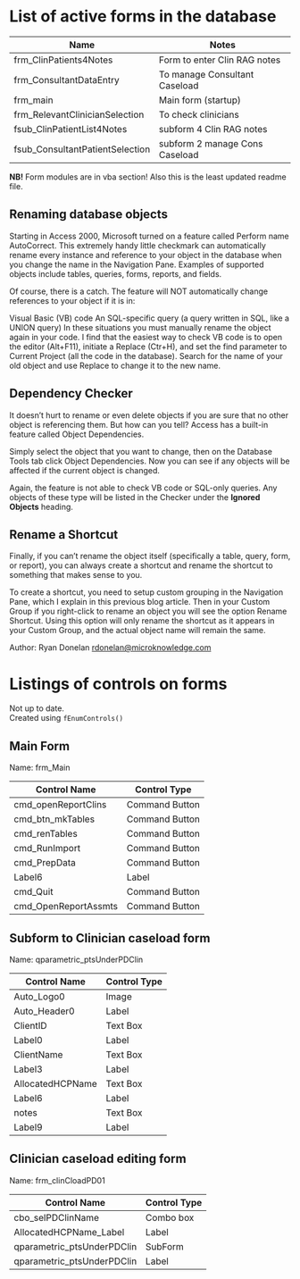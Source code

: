 # List of active forms in the database

|               Name              |             Notes              |
|---------------------------------|--------------------------------|
| frm_ClinPatients4Notes          | Form to enter Clin RAG notes   |
| frm_ConsultantDataEntry         | To manage Consultant Caseload  |
| frm_main                        | Main form (startup)            |
| frm_RelevantClinicianSelection  | To check clinicians            |
| fsub_ClinPatientList4Notes      | subform 4 Clin RAG notes       |
| fsub_ConsultantPatientSelection | subform 2 manage Cons Caseload |

**NB!** Form modules are in vba section! Also this is the least updated readme file.


## Renaming database objects

Starting in Access 2000, Microsoft turned on a feature called Perform name AutoCorrect. This extremely handy little checkmark can automatically rename every instance and reference to your object in the database when you change the name in the Navigation Pane. Examples of supported objects include tables, queries, forms, reports, and fields.

Of course, there is a catch. The feature will NOT automatically change references to your object if it is in:

Visual Basic (VB) code
An SQL-specific query (a query written in SQL, like a UNION query)
In these situations you must manually rename the object again in your code. I find that the easiest way to check VB code is to open the editor (Alt+F11), initiate a Replace (Ctr+H), and set the find parameter to Current Project (all the code in the database). Search for the name of your old object and use Replace to change it to the new name.

## Dependency Checker

It doesn’t hurt to rename or even delete objects if you are sure that no other object is referencing them. But how can you tell? Access has a built-in feature called Object Dependencies.

Simply select the object that you want to change, then on the Database Tools tab click Object Dependencies. Now you can see if any objects will be affected if the current object is changed.

Again, the feature is not able to check VB code or SQL-only queries. Any objects of these type will be listed in the Checker under the **Ignored Objects** heading.

## Rename a Shortcut

Finally, if you can’t rename the object itself (specifically a table, query, form, or report), you can always create a shortcut and rename the shortcut to something that makes sense to you.

To create a shortcut, you need to setup custom grouping in the Navigation Pane, which I explain in this previous blog article. Then in your Custom Group if you right-click to rename an object you will see the option Rename Shortcut. Using this option will only rename the shortcut as it appears in your Custom Group, and the actual object name will remain the same.

Author: Ryan Donelan rdonelan@microknowledge.com

# Listings of controls on forms

Not up to date.  
Created using `fEnumControls()`

## Main Form

Name: frm_Main

|     Control Name     |  Control Type  |
|----------------------|----------------|
| cmd_openReportClins  | Command Button |
| cmd_btn_mkTables     | Command Button |
| cmd_renTables        | Command Button |
| cmd_RunImport        | Command Button |
| cmd_PrepData         | Command Button |
| Label6               | Label          |
| cmd_Quit             | Command Button |
| cmd_OpenReportAssmts | Command Button |

## Subform to Clinician caseload form

Name: qparametric_ptsUnderPDClin

|   Control Name   | Control Type |
|------------------|--------------|
| Auto_Logo0       | Image        |
| Auto_Header0     | Label        |
| ClientID         | Text Box     |
| Label0           | Label        |
| ClientName       | Text Box     |
| Label3           | Label        |
| AllocatedHCPName | Text Box     |
| Label6           | Label        |
| notes            | Text Box     |
| Label9           | Label        |

## Clinician caseload editing form

Name: frm_clinCloadPD01

|        Control Name        | Control Type |
|----------------------------|--------------|
| cbo_selPDClinName          | Combo box    |
| AllocatedHCPName_Label     | Label        |
| qparametric_ptsUnderPDClin | SubForm      |
| qparametric_ptsUnderPDClin | Label        |

